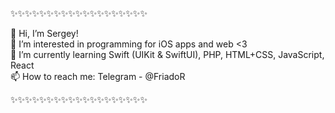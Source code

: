 ✨✨✨✨✨✨✨✨✨✨✨✨✨✨✨✨✨✨✨
 
👋 Hi, I’m Sergey!                  
👀 I’m interested in programming for iOS apps and web <3              
🌱 I’m currently learning Swift (UIKit & SwiftUI), PHP, HTML+CSS, JavaScript, React    
📫 How to reach me: Telegram - @FriadoR            

✨✨✨✨✨✨✨✨✨✨✨✨✨✨✨✨✨✨✨

